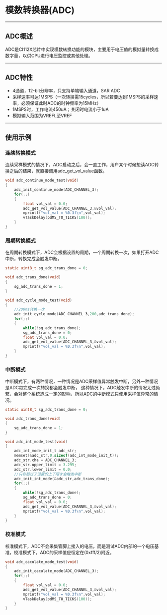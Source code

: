# 模数转换器(ADC)

***

## ADC概述

ADC是CI112X芯片中实现模数转换功能的模块，主要用于电压值的模拟量转换成数字量，以供CPU进行电压监控或其他处理。

***

## ADC特性

* 4通道，12-bit分辨率，只支持单端输入通道，SAR ADC
* 采样速率可达1MSPS（一次转换需15cycles，所以若要达到1MSPS的采样速率，必须保证此时ADC的时钟频率为15MHz）
* 1MSPS时，工作电流450uA；关闭时电流小于1uA
* 模拟输入范围为VREFL至VREF

***

## 使用示例

### 连续转换模式

连续采样模式的情况下，ADC启动之后，会一直工作，用户某个时候想读ADC转换之后的结果，就直接调用adc_get_vol_value函数。

```c
void adc_continue_mode_test(void)
{
    adc_init_continue_mode(ADC_CHANNEL_3);
    for(;;)
    {
        float vol_val = 0.0;
        adc_get_vol_value(ADC_CHANNEL_3,&vol_val);
        mprintf("vol_val = %0.3f\n",vol_val);
        vTaskDelay(pdMS_TO_TICKS(100));
    }
}
```

### 周期转换模式

在周期转换模式下，ADC会根据设置的周期，一个周期转换一次，如果打开ADC中断，转换完成会触发中断。

```c
static uint8_t sg_adc_trans_done = 0;

void adc_trans_done(void)
{
    sg_adc_trans_done = 1;
}  

void adc_cycle_mode_test(void)
{
    //200ms转换一次
    adc_init_cycle_mode(ADC_CHANNEL_3,200,adc_trans_done);
    for(;;)
    {
        while(!sg_adc_trans_done);
        sg_adc_trans_done = 0;
        float vol_val = 0.0;
        adc_get_vol_value(ADC_CHANNEL_3,&vol_val);
        mprintf("vol_val = %0.3f\n",vol_val);
    }
}
```

### 中断模式
中断模式下，有两种情况，一种情况是ADC采样值异常触发中断，另外一种情况是ADC每完成一次转换都会触发中断，
这种情况下，ADC触发中断的情况太过频繁，会对整个系统造成一定的影响，所以ADC的中断模式只使用采样值异常的情况。
```c
static uint8_t sg_adc_trans_done = 0;

void adc_trans_done(void)
{
    sg_adc_trans_done = 1;
}  

void adc_int_mode_test(void)
{
    adc_int_mode_init_t adc_str;
    memset(&adc_str,0,sizeof(adc_int_mode_init_t));
    adc_str.cha = ADC_CHANNEL_3;
    adc_str.upper_limit = 3.295;
    adc_str.lower_limit = 0.0;
    //只有超过了设置的上下限才会触发中断
    adc_init_int_mode(&adc_str,adc_trans_done);
    for(;;)
    {
        while(!sg_adc_trans_done);
        sg_adc_trans_done = 0;
        float vol_val = 0.0;
        adc_get_vol_value(ADC_CHANNEL_3,&vol_val);
        mprintf("vol_val = %0.3f\n",vol_val);
    }
}
```

### 校准模式
校准模式下，ADC不会采集管脚上接入的电压，而是测试ADC内部的一个电压基准，校准模式下，ADC的采样值应恒定在(0xfff/2)附近。
```c
void adc_caculate_mode_test(void)
{
    adc_init_caculate_mode(ADC_CHANNEL_3);
    for(;;)
    {
        float vol_val = 0.0;
        adc_get_vol_value(ADC_CHANNEL_3,&vol_val);
        mprintf("vol_val = %0.3f\n",vol_val);
        vTaskDelay(pdMS_TO_TICKS(100));
    }
}
```

